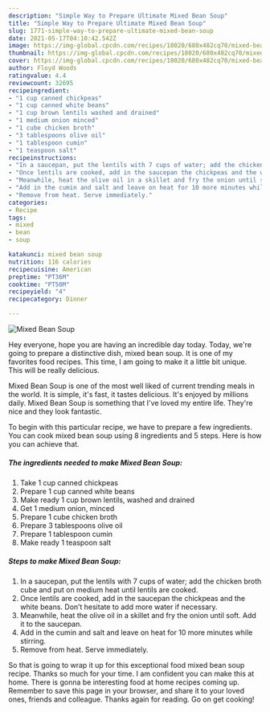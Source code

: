 ```yaml
---
description: "Simple Way to Prepare Ultimate Mixed Bean Soup"
title: "Simple Way to Prepare Ultimate Mixed Bean Soup"
slug: 1771-simple-way-to-prepare-ultimate-mixed-bean-soup
date: 2021-05-17T04:10:42.542Z
image: https://img-global.cpcdn.com/recipes/18020/680x482cq70/mixed-bean-soup-recipe-main-photo.jpg
thumbnail: https://img-global.cpcdn.com/recipes/18020/680x482cq70/mixed-bean-soup-recipe-main-photo.jpg
cover: https://img-global.cpcdn.com/recipes/18020/680x482cq70/mixed-bean-soup-recipe-main-photo.jpg
author: Floyd Woods
ratingvalue: 4.4
reviewcount: 32695
recipeingredient:
- "1 cup canned chickpeas"
- "1 cup canned white beans"
- "1 cup brown lentils washed and drained"
- "1 medium onion minced"
- "1 cube chicken broth"
- "3 tablespoons olive oil"
- "1 tablespoon cumin"
- "1 teaspoon salt"
recipeinstructions:
- "In a saucepan, put the lentils with 7 cups of water; add the chicken broth cube and put on medium heat until lentils are cooked."
- "Once lentils are cooked, add in the saucepan the chickpeas and the white beans. Don’t hesitate to add more water if necessary."
- "Meanwhile, heat the olive oil in a skillet and fry the onion until soft. Add it to the saucepan."
- "Add in the cumin and salt and leave on heat for 10 more minutes while stirring."
- "Remove from heat. Serve immediately."
categories:
- Recipe
tags:
- mixed
- bean
- soup

katakunci: mixed bean soup 
nutrition: 116 calories
recipecuisine: American
preptime: "PT36M"
cooktime: "PT50M"
recipeyield: "4"
recipecategory: Dinner

---
```



![Mixed Bean Soup](https://img-global.cpcdn.com/recipes/18020/680x482cq70/mixed-bean-soup-recipe-main-photo.jpg)

Hey everyone, hope you are having an incredible day today. Today, we're going to prepare a distinctive dish, mixed bean soup. It is one of my favorites food recipes. This time, I am going to make it a little bit unique. This will be really delicious.



Mixed Bean Soup is one of the most well liked of current trending meals in the world. It is simple, it's fast, it tastes delicious. It's enjoyed by millions daily. Mixed Bean Soup is something that I've loved my entire life. They're nice and they look fantastic.


To begin with this particular recipe, we have to prepare a few ingredients. You can cook mixed bean soup using 8 ingredients and 5 steps. Here is how you can achieve that.

<!--inarticleads1-->

##### The ingredients needed to make Mixed Bean Soup:

1. Take 1 cup canned chickpeas
1. Prepare 1 cup canned white beans
1. Make ready 1 cup brown lentils, washed and drained
1. Get 1 medium onion, minced
1. Prepare 1 cube chicken broth
1. Prepare 3 tablespoons olive oil
1. Prepare 1 tablespoon cumin
1. Make ready 1 teaspoon salt




<!--inarticleads2-->

##### Steps to make Mixed Bean Soup:

1. In a saucepan, put the lentils with 7 cups of water; add the chicken broth cube and put on medium heat until lentils are cooked.
1. Once lentils are cooked, add in the saucepan the chickpeas and the white beans. Don’t hesitate to add more water if necessary.
1. Meanwhile, heat the olive oil in a skillet and fry the onion until soft. Add it to the saucepan.
1. Add in the cumin and salt and leave on heat for 10 more minutes while stirring.
1. Remove from heat. Serve immediately.




So that is going to wrap it up for this exceptional food mixed bean soup recipe. Thanks so much for your time. I am confident you can make this at home. There is gonna be interesting food at home recipes coming up. Remember to save this page in your browser, and share it to your loved ones, friends and colleague. Thanks again for reading. Go on get cooking!
